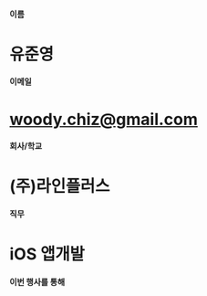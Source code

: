 #### 이름
# 유준영

#### 이메일
# woody.chiz@gmail.com

#### 회사/학교
# (주)라인플러스 

#### 직무
# iOS 앱개발

#### 이번 행사를 통해 
# 
